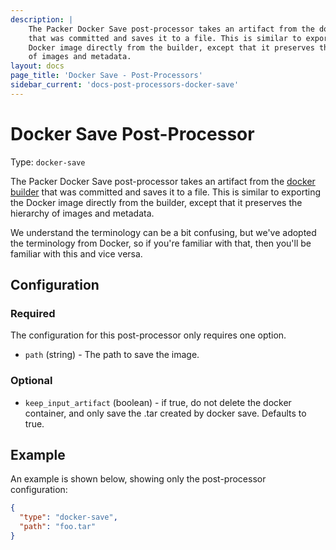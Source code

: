 ```yaml
---
description: |
    The Packer Docker Save post-processor takes an artifact from the docker builder
    that was committed and saves it to a file. This is similar to exporting the
    Docker image directly from the builder, except that it preserves the hierarchy
    of images and metadata.
layout: docs
page_title: 'Docker Save - Post-Processors'
sidebar_current: 'docs-post-processors-docker-save'
---
```


# Docker Save Post-Processor

Type: `docker-save`

The Packer Docker Save post-processor takes an artifact from the [docker
builder](/docs/builders/docker.html) that was committed and saves it to a file.
This is similar to exporting the Docker image directly from the builder, except
that it preserves the hierarchy of images and metadata.

We understand the terminology can be a bit confusing, but we've adopted the
terminology from Docker, so if you're familiar with that, then you'll be
familiar with this and vice versa.

## Configuration

### Required

The configuration for this post-processor only requires one option.

-   `path` (string) - The path to save the image.

### Optional

-   `keep_input_artifact` (boolean) - if true, do not delete the docker
	container, and only save the .tar created by docker save. Defaults to true.

## Example

An example is shown below, showing only the post-processor configuration:

``` json
{
  "type": "docker-save",
  "path": "foo.tar"
}
```
